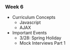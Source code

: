 
### Week 6
* Curriculum Concepts
  - Javascript
  - AJAX
* Important Events
  - 3/28: Spring Holiday
  - Mock Interviews Part 1
